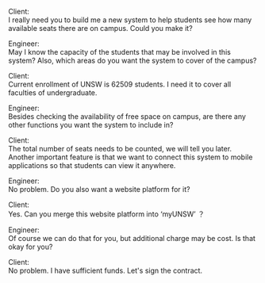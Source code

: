 Client:   
I really need you to build me a new system to help students see how many available seats there are on campus. Could you make it?

Engineer:  
May I know the capacity of the students that may be involved in this system? Also, which areas do you want the system to cover of the campus?

Client:  
Current enrollment of UNSW is 62509 students. I need it to cover all faculties of undergraduate.

Engineer:  
Besides checking the availability of free space on campus, are there any other functions you want the system to include in?

Client:  
The total number of seats needs to be counted, we will tell you later. Another important feature is that we want to connect this system to mobile applications so that students can view it anywhere.

Engineer:  
No problem. Do you also want a website platform for it?

Client:  
Yes. Can you merge this website platform into ‘myUNSW’ ？


Engineer:  
Of course we can do that for you, but additional charge may be cost. Is that okay for you?

Client:  
No problem. I have sufficient funds. Let's sign the contract.
